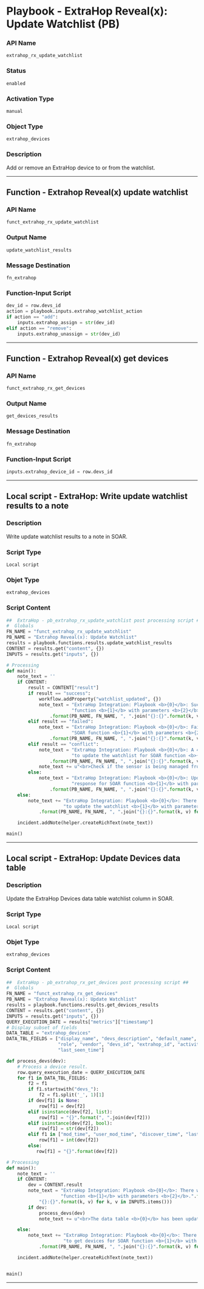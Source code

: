 <!--
    DO NOT MANUALLY EDIT THIS FILE
    THIS FILE IS AUTOMATICALLY GENERATED WITH resilient-sdk codegen
    Generated with resilient-sdk v49.0.4368
-->

# Playbook - ExtraHop Reveal(x): Update Watchlist (PB)

### API Name
`extrahop_rx_update_watchlist`

### Status
`enabled`

### Activation Type
`manual`

### Object Type
`extrahop_devices`

### Description
Add or remove an ExtraHop device to or from the watchlist.


---
## Function - Extrahop Reveal(x) update watchlist

### API Name
`funct_extrahop_rx_update_watchlist`

### Output Name
`update_watchlist_results`

### Message Destination
`fn_extrahop`

### Function-Input Script
```python
dev_id = row.devs_id
action = playbook.inputs.extrahop_watchlist_action
if action == "add":
    inputs.extrahop_assign = str(dev_id)
elif action == "remove":
    inputs.extrahop_unassign = str(dev_id)
```

---
## Function - Extrahop Reveal(x) get devices

### API Name
`funct_extrahop_rx_get_devices`

### Output Name
`get_devices_results`

### Message Destination
`fn_extrahop`

### Function-Input Script
```python
inputs.extrahop_device_id = row.devs_id
```

---

## Local script - ExtraHop: Write update watchlist results to a note

### Description
Write update watchlist results to a note in SOAR.

### Script Type
`Local script`

### Objet Type
`extrahop_devices`

### Script Content
```python
##  ExtraHop - pb_extrahop_rx_update_watchlist post processing script ##
#  Globals
FN_NAME = "funct_extrahop_rx_update_watchlist"
PB_NAME = "Extrahop Reveal(x): Update Watchlist"
results = playbook.functions.results.update_watchlist_results
CONTENT = results.get("content", {})
INPUTS = results.get("inputs", {})

# Processing
def main():
    note_text = ''
    if CONTENT:
        result = CONTENT["result"]
        if result == "success":
            workflow.addProperty("watchlist_updated", {})
            note_text = "ExtraHop Integration: Playbook <b>{0}</b>: Successfully updated the watchlist for SOAR " \
                        "function <b>{1}</b> with parameters <b>{2}</b> for device <b>{3}</b>."\
                .format(PB_NAME, FN_NAME, ", ".join("{}:{}".format(k, v) for k, v in INPUTS.items()), row.devs_id)
        elif result == "failed":
            note_text = "ExtraHop Integration: Playbook <b>{0}</b>: Failed to update the watchlist for " \
                        "SOAR function <b>{1}</b> with parameters <b>{2}</b> for device <b>{3}</b>."\
                .format(PB_NAME, FN_NAME, ", ".join("{}:{}".format(k, v) for k, v in INPUTS.items()))
        elif result == "conflict":
            note_text = "ExtraHop Integration: Playbook <b>{0}</b>: A 409 (conflict) error was thrown while attempting  " \
                        "to update the watchlist for SOAR function <b>{1}</b> with parameters <b>{2}</b> for device <b>{3}</b>."\
                .format(PB_NAME, FN_NAME, ", ".join("{}:{}".format(k, v) for k, v in INPUTS.items()), row.devs_id)
            note_text += u"<br>Check if the sensor is being managed from the cloud-based service."
        else:
            note_text = "ExtraHop Integration: Playbook <b>{0}</b>: Update watchlist failed with unexpected " \
                        "response for SOAR function <b>{1}</b> with parameters <b>{2}</b> for device <b>{3}</b>."\
                .format(PB_NAME, FN_NAME, ", ".join("{}:{}".format(k, v) for k, v in INPUTS.items()), row.devs_id)
    else:
        note_text += "ExtraHop Integration: Playbook <b>{0}</b>: There was <b>no</b> result returned while attempting " \
                     "to update the watchlist <b>{1}</b> with parameters <b>{2}</b> for device <b>{3}</b>."\
            .format(PB_NAME, FN_NAME, ", ".join("{}:{}".format(k, v) for k, v in INPUTS.items()), row.devs_id)

    incident.addNote(helper.createRichText(note_text))

main()

```

---
## Local script - ExtraHop: Update Devices data table

### Description
Update the ExtraHop Devices data table watchlist column in SOAR. 

### Script Type
`Local script`

### Objet Type
`extrahop_devices`

### Script Content
```python
##  ExtraHop - pb_extrahop_rx_get_devices post processing script ##
#  Globals
FN_NAME = "funct_extrahop_rx_get_devices"
PB_NAME = "Extrahop Reveal(x): Update Watchlist"
results = playbook.functions.results.get_devices_results
CONTENT = results.get("content", {})
INPUTS = results.get("inputs", {})
QUERY_EXECUTION_DATE = results["metrics"]["timestamp"]
# Display subset of fields
DATA_TABLE = "extrahop_devices"
DATA_TBL_FIELDS = ["display_name", "devs_description", "default_name", "dns_name", "ipaddr4", "ipaddr6", "macaddr",
                   "role", "vendor", "devs_id", "extrahop_id", "activity", "on_watchlist", "mod_time", "user_mod_time", "discover_time", 
                   "last_seen_time"]

def process_devs(dev):
    # Process a device result.
    row.query_execution_date = QUERY_EXECUTION_DATE
    for f1 in DATA_TBL_FIELDS:
        f2 = f1
        if f1.startswith("devs_"):
            f2 = f1.split('_', 1)[1]
        if dev[f1] is None:
            row[f1] = dev[f2]
        elif isinstance(dev[f2], list):
            row[f1] = "{}".format(", ".join(dev[f2]))
        elif isinstance(dev[f2], bool):
            row[f1] = str(dev[f2])
        elif f1 in ["mod_time", "user_mod_time", "discover_time", "last_seen_time"]:
            row[f1] = int(dev[f2])
        else:
           row[f1] = "{}".format(dev[f2])

# Processing
def main():
    note_text = ''
    if CONTENT:
        dev = CONTENT.result
        note_text = "ExtraHop Integration: Playbook <b>{0}</b>: There was a Device returned for SOAR " \
                    "function <b>{1}</b> with parameters <b>{2}</b>.".format(PB_NAME, FN_NAME, ", ".join(
            "{}:{}".format(k, v) for k, v in INPUTS.items()))
        if dev:
            process_devs(dev)
            note_text += u"<br>The data table <b>{0}</b> has been updated".format(DATA_TABLE)

    else:
        note_text += "ExtraHop Integration: Playbook <b>{0}</b>: There was <b>no</b> result returned while attempting " \
                     "to get devices for SOAR function <b>{1}</b> with parameters <b>{2}</b>." \
            .format(PB_NAME, FN_NAME, ", ".join("{}:{}".format(k, v) for k, v in INPUTS.items()))

    incident.addNote(helper.createRichText(note_text))


main()

```

---
